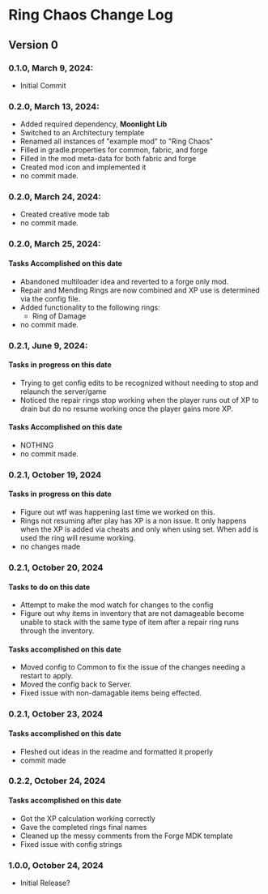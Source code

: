 # Ring Chaos Change Log
## Version 0
### 0.1.0, March 9, 2024:
- Initial Commit
### 0.2.0, March 13, 2024:
- Added required dependency, **Moonlight Lib**
- Switched to an Architectury template
- Renamed all instances of "example mod" to "Ring Chaos"
- Filled in gradle.properties for common, fabric, and forge
- Filled in the mod meta-data for both fabric and forge
- Created mod icon and implemented it
- no commit made.
### 0.2.0, March 24, 2024:
- Created creative mode tab
- no commit made.
### 0.2.0, March 25, 2024:
#### Tasks Accomplished on this date
- Abandoned multiloader idea and reverted to a forge only mod.
- Repair and Mending Rings are now combined and XP use is determined via the config file.
- Added functionality to the following rings:
  - Ring of Damage
- no commit made.
### 0.2.1, June 9, 2024:
#### Tasks in progress on this date
- Trying to get config edits to be recognized without needing to stop and relaunch the server/game
- Noticed the repair rings stop working when the player runs out of XP to drain but do no resume working once the player gains more XP.
#### Tasks Accomplished on this date
- NOTHING
- no commit made.
### 0.2.1, October 19, 2024
#### Tasks in progress on this date
- Figure out wtf was happening last time we worked on this.
- Rings not resuming after play has XP is a non issue. It only happens when the XP is added via cheats and only when using set. When add is used the ring will resume working.
- no changes made
### 0.2.1, October 20, 2024
#### Tasks to do on this date
- Attempt to make the mod watch for changes to the config
- Figure out why items in inventory that are not damageable become unable to stack with the same type of item after a repair ring runs through the inventory.
#### Tasks accomplished on this date
- Moved config to Common to fix the issue of the changes needing a restart to apply.
- Moved the config back to Server.
- Fixed issue with non-damagable items being effected.
### 0.2.1, October 23, 2024
#### Tasks accomplished on this date
- Fleshed out ideas in the readme and formatted it properly
- commit made
### 0.2.2, October 24, 2024
#### Tasks accomplished on this date
- Got the XP calculation working correctly
- Gave the completed rings final names
- Cleaned up the messy comments from the Forge MDK template
- Fixed issue with config strings
### 1.0.0, October 24, 2024
- Initial Release?